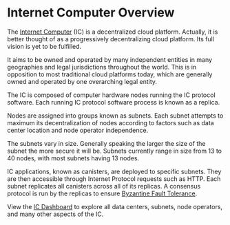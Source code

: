 # Internet Computer Overview

The [Internet Computer](https://internetcomputer.org/) (IC) is a decentralized cloud platform. Actually, it is better thought of as a progressively decentralizing cloud platform. Its full vision is yet to be fulfilled.

It aims to be owned and operated by many independent entities in many geographies and legal jurisdictions throughout the world. This is in opposition to most traditional cloud platforms today, which are generally owned and operated by one overarching legal entity.

The IC is composed of computer hardware nodes running the IC protocol software. Each running IC protocol software process is known as a replica.

Nodes are assigned into groups known as subnets. Each subnet attempts to maximum its decentralization of nodes according to factors such as data center location and node operator independence.

The subnets vary in size. Generally speaking the larger the size of the subnet the more secure it will be. Subnets currently range in size from 13 to 40 nodes, with most subnets having 13 nodes.

IC applications, known as canisters, are deployed to specific subnets. They are then accessible through Internet Protocol requests such as HTTP. Each subnet replicates all canisters across all of its replicas. A consensus protocol is run by the replicas to ensure [Byzantine Fault Tolerance](https://en.wikipedia.org/wiki/Byzantine_fault).

View the [IC Dashboard](https://dashboard.internetcomputer.org/subnets) to explore all data centers, subnets, node operators, and many other aspects of the IC.
